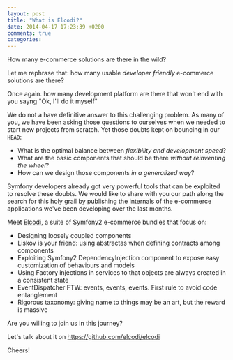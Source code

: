```yaml
---
layout: post
title: "What is Elcodi?"
date: 2014-04-17 17:23:39 +0200
comments: true
categories: 
---
```


How many e-commerce solutions are there in the wild?

Let me rephrase that: how many usable _developer friendly_ e-commerce solutions are there?

Once again. how many development platform are there that won't end with you sayng "Ok, I'll do it myself"

We do not a have definitive answer to this challenging problem. As many of you, we have been asking those questions to ourselves when we needed to start new projects from scratch. Yet those doubts kept on bouncing in our ``HEAD``:

* What is the optimal balance between _flexibility and development speed_?
* What are the basic components that should be there _without reinventing the wheel_?
* How can we design those components _in a generalized way_?

Symfony developers already got very powerful tools that can be exploited to resolve these doubts. We would like to share with you our path along the search for this holy grail by publishing the internals of the e-commerce applications we've been developing over the last months.

Meet [Elcodi](http://elcodi.io), a suite of Symfony2 e-commerce bundles that focus on:

* Designing loosely coupled components
* Liskov is your friend: using abstractas when defining contracts among components
* Exploiting Symfony2 DependencyInjection component to expose easy customization of behaviours and models
* Using Factory injections in services to that objects are always created in a consistent state
* EventDispatcher FTW: events, events, events. First rule to avoid code entanglement
* Rigorous taxonomy: giving name to things may be an art, but the reward is massive

Are you willing to join us in this journey?

Let's talk about it on https://github.com/elcodi/elcodi

Cheers!
